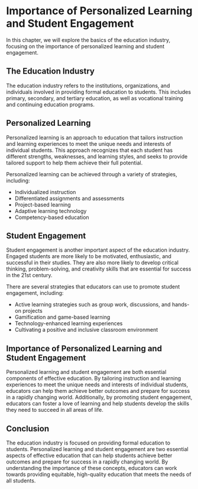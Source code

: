 Importance of Personalized Learning and Student Engagement
===================================================================================================

In this chapter, we will explore the basics of the education industry, focusing on the importance of personalized learning and student engagement.

The Education Industry
----------------------

The education industry refers to the institutions, organizations, and individuals involved in providing formal education to students. This includes primary, secondary, and tertiary education, as well as vocational training and continuing education programs.

Personalized Learning
---------------------

Personalized learning is an approach to education that tailors instruction and learning experiences to meet the unique needs and interests of individual students. This approach recognizes that each student has different strengths, weaknesses, and learning styles, and seeks to provide tailored support to help them achieve their full potential.

Personalized learning can be achieved through a variety of strategies, including:

* Individualized instruction
* Differentiated assignments and assessments
* Project-based learning
* Adaptive learning technology
* Competency-based education

Student Engagement
------------------

Student engagement is another important aspect of the education industry. Engaged students are more likely to be motivated, enthusiastic, and successful in their studies. They are also more likely to develop critical thinking, problem-solving, and creativity skills that are essential for success in the 21st century.

There are several strategies that educators can use to promote student engagement, including:

* Active learning strategies such as group work, discussions, and hands-on projects
* Gamification and game-based learning
* Technology-enhanced learning experiences
* Cultivating a positive and inclusive classroom environment

Importance of Personalized Learning and Student Engagement
----------------------------------------------------------

Personalized learning and student engagement are both essential components of effective education. By tailoring instruction and learning experiences to meet the unique needs and interests of individual students, educators can help them achieve better outcomes and prepare for success in a rapidly changing world. Additionally, by promoting student engagement, educators can foster a love of learning and help students develop the skills they need to succeed in all areas of life.

Conclusion
----------

The education industry is focused on providing formal education to students. Personalized learning and student engagement are two essential aspects of effective education that can help students achieve better outcomes and prepare for success in a rapidly changing world. By understanding the importance of these concepts, educators can work towards providing equitable, high-quality education that meets the needs of all students.

